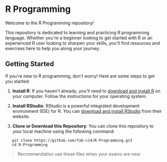 # R Programming

Welcome to the R Programming repository!

This repository is dedicated to learning and practicing R programming language. Whether you're a beginner looking to get started with R or an experienced R user looking to sharpen your skills, you'll find resources and exercises here to help you along your journey.

## Getting Started

If you're new to R programming, don't worry! Here are some steps to get you started:

1. **Install R**: If you haven't already, you'll need to [download and install R](https://cran.r-project.org/) on your computer. Follow the instructions for your operating system.

2. **Install RStudio**: RStudio is a powerful integrated development environment (IDE) for R. You can [download and install RStudio](https://www.rstudio.com/products/rstudio/download/) from their website.

3. **Clone or Download this Repository**: You can clone this repository to your local machine using the following command:

 ```
    git clone https://github.com/fab-c14/R-Programming.git
    cd R-Programming
 ```
 > Recommendation
use these files when your exams are near
